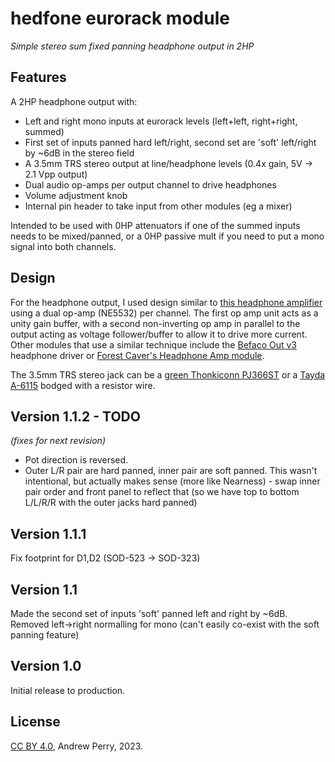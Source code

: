 # hedfone eurorack module

_Simple stereo sum fixed panning headphone output in 2HP_

## Features

A 2HP headphone output with:

- Left and right mono inputs at eurorack levels (left+left, right+right, summed)
- First set of inputs panned hard left/right, second set are 'soft' left/right by ~6dB in the stereo field
- A 3.5mm TRS stereo output at line/headphone levels (0.4x gain, 5V -> 2.1 Vpp output)
- Dual audio op-amps per output channel to drive headphones
- Volume adjustment knob
- Internal pin header to take input from other modules (eg a mixer)

Intended to be used with 0HP attenuators if one of the summed inputs needs to be mixed/panned, or a 0HP passive mult if you need to put a mono signal into both channels.

## Design

For the headphone output, I used design similar to [this headphone amplifier](http://www.redcircuits.com/Page155.htm) using a dual op-amp (NE5532) per channel. The first op amp unit acts as a unity gain buffer, with a second non-inverting op amp in parallel to the output acting as voltage follower/buffer to allow it to drive more current. Other modules that use a similar technique include the [Befaco Out v3](https://www.befaco.org/out-v3/) headphone driver or [Forest Caver's Headphone Amp module](https://github.com/forestcaver/Analog-Voice/tree/master/AJH_Headphone_Amp).

The 3.5mm TRS stereo jack can be a [green Thonkiconn PJ366ST](https://www.thonk.co.uk/shop/green-stereo-thonkiconn-jacks-pj366st-x1/) or a [Tayda A-6115](https://www.taydaelectronics.com/3-5mm-stereo-enclosed-socket.html) bodged with a resistor wire.

## Version 1.1.2 - TODO
_(fixes for next revision)_

- Pot direction is reversed.
- Outer L/R pair are hard panned, inner pair are soft panned. This wasn't intentional, but actually makes sense (more like Nearness) - swap inner pair order and front panel to reflect that (so we have top to bottom L/L/R/R with the outer jacks hard panned)

## Version 1.1.1

Fix footprint for D1,D2 (SOD-523 -> SOD-323)

## Version 1.1

Made the second set of inputs 'soft' panned left and right by ~6dB.
Removed left->right normalling for mono (can't easily co-exist with the soft panning feature)

## Version 1.0

Initial release to production.

## License

[CC BY 4.0](https://creativecommons.org/licenses/by/4.0/), Andrew Perry, 2023.